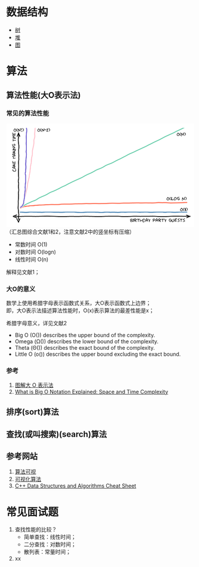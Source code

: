 
# 数据结构

- [树](trees.md)
- [堆](heap.md)
- [图](graph.md)

# 算法
## 算法性能(大O表示法)
### 常见的算法性能
![perf](../images/algo_perf.png)
（汇总图综合文献1和2，注意文献2中的竖坐标有压缩）

- 常数时间 O(1)
- 对数时间 O(logn)
- 线性时间 O(n)

解释见文献1；
### 大O的意义
数学上使用希腊字母表示函数式关系，大O表示函数式上边界；  
即，大O表示法描述算法性能时，O(x)表示算法的最差性能是x；

希腊字母意义，详见文献2
- Big O (O()) describes the upper bound of the complexity.
- Omega (Ω()) describes the lower bound of the complexity.
- Theta (Θ()) describes the exact bound of the complexity.
- Little O (o()) describes the upper bound excluding the exact bound.

### 参考
1. [图解大 O 表示法](https://chinese.freecodecamp.org/news/big-o-notation/)
2. [What is Big O Notation Explained: Space and Time Complexity](https://www.freecodecamp.org/news/big-o-notation-why-it-matters-and-why-it-doesnt-1674cfa8a23c/)

## 排序(sort)算法


## 查找(或叫搜索)(search)算法

## 参考网站

1. [算法可视](https://algorithm-visualizer.org)
2. [可视化算法](https://visualgo.net/en)
3. [C++ Data Structures and Algorithms Cheat Sheet](https://github.com/gibsjose/cpp-cheat-sheet/blob/master/Data%20Structures%20and%20Algorithms.md)


# 常见面试题
1. 查找性能的比较？ 
   - 简单查找：线性时间；
   - 二分查找：对数时间；
   - 散列表：常量时间；
2. xx
